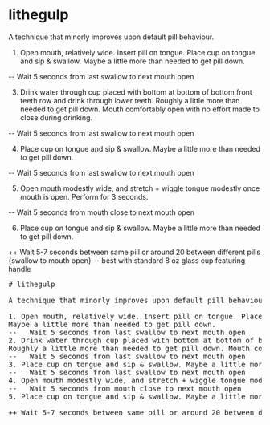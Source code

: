# lithegulp

A technique that minorly improves upon default pill behaviour. 

1. Open mouth, relatively wide. Insert pill on tongue. Place cup on tongue and sip & swallow. Maybe a little more than needed to get pill down.

--   Wait 5 seconds from last swallow to next mouth open

3. Drink water through cup placed with bottom at bottom of bottom front teeth row and drink through lower teeth. Roughly a little more than needed to get pill down. Mouth comfortably open with no effort made to close during drinking.

--   Wait 5 seconds from last swallow to next mouth open

4. Place cup on tongue and sip & swallow. Maybe a little more than needed to get pill down.

--   Wait 5 seconds from last swallow to next mouth open

5. Open mouth modestly wide, and stretch + wiggle tongue modestly once mouth is open. Perform for 3 seconds.

--   Wait 5 seconds from mouth close to next mouth open

6. Place cup on tongue and sip & swallow. Maybe a little more than needed to get pill down.

++ Wait 5-7 seconds between same pill or around 20 between different pills {swallow to mouth open}
-- best with standard 8 oz glass cup featuring handle

<pre>
# lithegulp

A technique that minorly improves upon default pill behaviour. 

1. Open mouth, relatively wide. Insert pill on tongue. Place cup on tongue and sip & swallow.
Maybe a little more than needed to get pill down.
--   Wait 5 seconds from last swallow to next mouth open
2. Drink water through cup placed with bottom at bottom of bottom front teeth row and drink through lower teeth.
Roughly a little more than needed to get pill down. Mouth comfortably open with no effort made to close during drinking.
--   Wait 5 seconds from last swallow to next mouth open
3. Place cup on tongue and sip & swallow. Maybe a little more than needed to get pill down.
--   Wait 5 seconds from last swallow to next mouth open
4. Open mouth modestly wide, and stretch + wiggle tongue modestly once mouth is open. Perform for 3 seconds.
--   Wait 5 seconds from mouth close to next mouth open
5. Place cup on tongue and sip & swallow. Maybe a little more than needed to get pill down.

++ Wait 5-7 seconds between same pill or around 20 between different pills {swallow to mouth open}

</pre>
